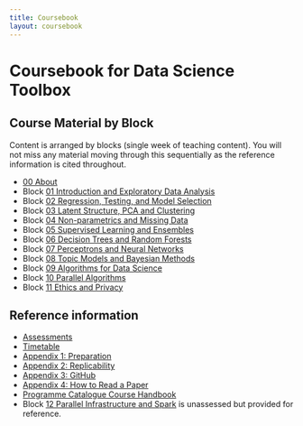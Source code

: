 ```yaml
---
title: Coursebook
layout: coursebook
---
```

# Coursebook for Data Science Toolbox

## Course Material by Block

Content is arranged by blocks (single week of teaching content). You will not miss any material moving through this sequentially as the reference information is cited throughout.

* [00 About](coursebook/00.md)
* Block [01 Introduction and Exploratory Data Analysis](coursebook/01.md)
* Block [02 Regression, Testing, and Model Selection](coursebook/02.md)
* Block [03 Latent Structure, PCA and Clustering](coursebook/03.md)
* Block [04 Non-parametrics and Missing Data](coursebook/04.md)
* Block [05 Supervised Learning and Ensembles](coursebook/05.md)
* Block [06 Decision Trees and Random Forests](coursebook/06.md)
* Block [07 Perceptrons and Neural Networks](coursebook/07.md)
* Block [08 Topic Models and Bayesian Methods](coursebook/08.md)
* Block [09 Algorithms for Data Science](coursebook/09.md)
* Block [10 Parallel Algorithms](coursebook/10.md)
* Block [11 Ethics and Privacy](coursebook/11.md)

## Reference information

* [Assessments](assessments.md)
* [Timetable](timetable.md)
* [Appendix 1: Preparation](coursebook/appendix1-prep.md)
* [Appendix 2: Replicability](coursebook/appendix2-replicability.md)
* [Appendix 3: GitHub](coursebook/appendix3-github.md)
* [Appendix 4: How to Read a Paper](coursebook/appendix4-howtoreadapaper.md)
* [Programme Catalogue Course Handbook](https://www.bris.ac.uk/unit-programme-catalogue/UnitDetails.jsa?ayrCode=20%2F23&unitCode=MATHM0029)
* Block [12 Parallel Infrastructure and Spark](coursebook/12.md) is unassessed but provided for reference.
